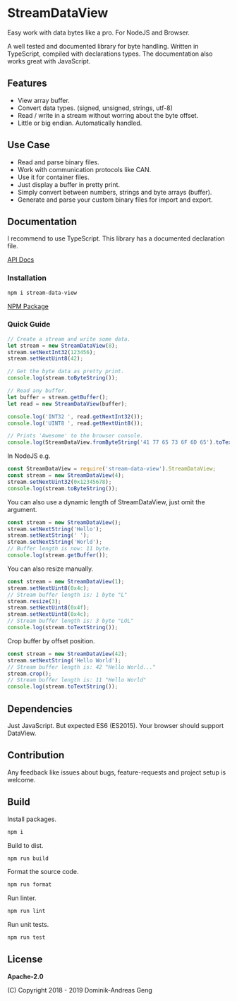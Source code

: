 # StreamDataView

Easy work with data bytes like a pro.
For NodeJS and Browser.

A well tested and documented library for byte handling.
Written in TypeScript, compiled with declarations types.
The documentation also works great with JavaScript.

## Features

- View array buffer.
- Convert data types. (signed, unsigned, strings, utf-8)
- Read / write in a stream without worring about the byte offset.
- Little or big endian. Automatically handled.

## Use Case

- Read and parse binary files.
- Work with communication protocols like CAN.
- Use it for container files.
- Just display a buffer in pretty print.
- Simply convert between numbers, strings and byte arrays (buffer).
- Generate and parse your custom binary files for import and export.

## Documentation

I recommend to use TypeScript. This library has a documented declaration file.

[API Docs](docs)

### Installation

```bash
npm i stream-data-view
```

[NPM Package](https://www.npmjs.com/package/stream-data-view)

### Quick Guide

```js
// Create a stream and write some data.
let stream = new StreamDataView(8);
stream.setNextInt32(123456);
stream.setNextUint8(42);

// Get the byte data as pretty print.
console.log(stream.toByteString());

// Read any buffer.
let buffer = stream.getBuffer();
let read = new StreamDataView(buffer);

console.log('INT32 ', read.getNextInt32());
console.log('UINT8 ', read.getNextUint8());
```

```js
// Prints 'Awesome' to the browser console.
console.log(StreamDataView.fromByteString('41 77 65 73 6F 6D 65').toTextString());
```

In NodeJS e.g.

```js
const StreamDataView = require('stream-data-view').StreamDataView;
const stream = new StreamDataView(4);
stream.setNextUint32(0x12345678);
console.log(stream.toByteString());
```

You can also use a dynamic length of StreamDataView, just omit the argument.

```js
const stream = new StreamDataView();
stream.setNextString('Hello');
stream.setNextString(' ');
stream.setNextString('World');
// Buffer length is now: 11 byte.
console.log(stream.getBuffer());
```

You can also resize manually.

```js
const stream = new StreamDataView(1);
stream.setNextUint8(0x4c);
// Stream buffer length is: 1 byte "L"
stream.resize(3);
stream.setNextUint8(0x4f);
stream.setNextUint8(0x4c);
// Stream buffer length is: 3 byte "LOL"
console.log(stream.toTextString());
```

Crop buffer by offset position.

```js
const stream = new StreamDataView(42);
stream.setNextString('Hello World');
// Stream buffer length is: 42 "Hello World..."
stream.crop();
// Stream buffer length is: 11 "Hello World"
console.log(stream.toTextString());
```

## Dependencies

Just JavaScript. But expected ES6 (ES2015). Your browser should support DataView.

## Contribution

Any feedback like issues about bugs, feature-requests and project setup is welcome.

## Build

Install packages.

```bash
npm i
```

Build to dist.

```bash
npm run build
```

Format the source code.

```bash
npm run format
```

Run linter.

```bash
npm run lint
```

Run unit tests.

```bash
npm run test
```

## License

**Apache-2.0**

(C) Copyright 2018 - 2019 Dominik-Andreas Geng
